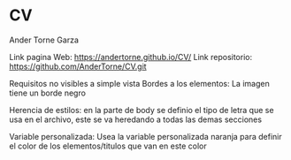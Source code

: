 # CV
Ander Torne Garza

Link pagina Web: https://andertorne.github.io/CV/
Link repositorio: https://github.com/AnderTorne/CV.git

Requisitos no visibles a simple vista
Bordes a los elementos: La imagen tiene un borde negro

Herencia de estilos: en la parte de body se definio el tipo de letra que
se usa en el archivo, este se va heredando a todas las demas secciones

Variable personalizada: Usea la variable personalizada naranja para
definir el color de los elementos/titulos que van en este color